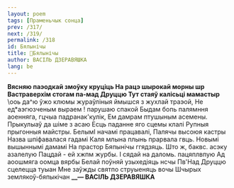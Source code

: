 ```yaml
---
layout: poem
tags: [Праменьчык сонца]
prev: /317/
next: /319/
permalink: /318
id: Бялынічы
title: 🚧Бялынічы
author: ВАСІЛЬ ДЗЕРАВЯШКА
lang: be
---
```



**Вясняю паэодкай змоўку круціць На рацэ шырокай морны шр Вастраверхім стогам па-мад Друццю Тут стаяў калісьці мамастыр**
\ооь да^ю ўжо клюмы жураўліныя ймышся з жухлай траэой, Не ед*аэгюзченым выраем
! парушаю спакой
Быдам бопь палямння аоенняга, гцчыа падранак'кулік,
Ем дамрам птушыным асемены. Прыкулыаў да шіме з асаю
Есць паданне яго сцемы клалі Рупныя прыгонныя майстры. БелымІ начамі працавалі, Палячы высоюя кастры
Назва шпіфавалася гадамі Каля млына плынь прарвала гвць.
Новымі вышыннымі дамамі На прастор Бяпынічы ггядзяць.
Што ж, баквс. асэку азалелую Пацдай - ей хжпм журбы. I сядай на даломь. пацяплвпую Ад аоошмяга оомца вярбы
Белай поўняй узыхедіяць нсчы
Пв'Над Друццю сцелецца туыан
Мне заўжды святпо струыеняць вочы
Шчырых землякоў-бяпыкічан
**__— ВАСІЛЬ ДЗЕРАВЯШКА**
